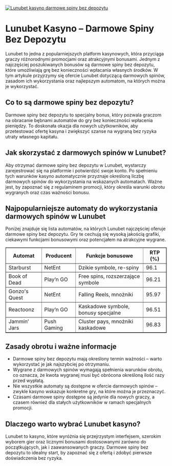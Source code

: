 [![Lunubet kasyno darmowe spiny bez depozytu](https://123-caf.pages.dev/gitsignup.png)](https://vrmoo.ru/Bt82HjjY)

<h1>Lunubet Kasyno – Darmowe Spiny Bez Depozytu</h1> <p>Lunubet to jedna z popularniejszych platform kasynowych, która przyciąga graczy różnorodnymi promocjami oraz atrakcyjnymi bonusami. Jednym z najczęściej poszukiwanych bonusów są darmowe spiny bez depozytu, które umożliwiają grę bez konieczności wpłacania własnych środków. W tym artykule przyjrzymy się ofercie Lunubet dotyczącą darmowych spinów, zasadom ich wykorzystania oraz najlepszym automatom, na których można je wykorzystać.</p>  <h2>Co to są darmowe spiny bez depozytu?</h2> <p>Darmowe spiny bez depozytu to specjalny bonus, który pozwala graczom na obracanie bębnami automatów do gry bez konieczności wpłacenia pieniędzy. To doskonała okazja dla nowych użytkowników, aby przetestować ofertę kasyna i zwiększyć szanse na wygraną bez ryzyka utraty własnego kapitału.</p>  <h2>Jak skorzystać z darmowych spinów w Lunubet?</h2> <p>Aby otrzymać darmowe spiny bez depozytu w Lunubet, wystarczy zarejestrować się na platformie i potwierdzić swoje konto. Po spełnieniu tych warunków kasyno automatycznie przyznaje określoną liczbę darmowych spinów do wykorzystania na wskazanych automatach. Ważne jest, by zapoznać się z regulaminem promocji, który określa warunki obrotu wygranych oraz czas ważności bonusu.</p>  <h2>Najpopularniejsze automaty do wykorzystania darmowych spinów w Lunubet</h2> <p>Poniżej znajduje się lista automatów, na których Lunubet najczęściej oferuje darmowe spiny bez depozytu. Gry te cechują się wysoką jakością grafiki, ciekawymi funkcjami bonusowymi oraz potencjałem na atrakcyjne wygrane.</p>  <table border="1" cellpadding="5" cellspacing="0">   <thead>     <tr>       <th>Automat</th>       <th>Producent</th>       <th>Funkcje bonusowe</th>       <th>RTP (%)</th>     </tr>   </thead>   <tbody>     <tr>       <td>Starburst</td>       <td>NetEnt</td>       <td>Dzikie symbole, re-spiny</td>       <td>96.1</td>     </tr>     <tr>       <td>Book of Dead</td>       <td>Play’n GO</td>       <td>Free spins, rozszerzające symbole</td>       <td>96.21</td>     </tr>     <tr>       <td>Gonzo's Quest</td>       <td>NetEnt</td>       <td>Falling Reels, mnożniki</td>       <td>95.97</td>     </tr>     <tr>       <td>Reactoonz</td>       <td>Play’n GO</td>       <td>Kaskadowe symbole, bonusy specjalne</td>       <td>96.51</td>     </tr>     <tr>       <td>Jammin’ Jars</td>       <td>Push Gaming</td>       <td>Cluster pays, mnożniki kaskadowe</td>       <td>96.83</td>     </tr>   </tbody> </table>  <h2>Zasady obrotu i ważne informacje</h2> <ul>   <li>Darmowe spiny bez depozytu mają określony termin ważności – warto wykorzystać je jak najszybciej po otrzymaniu.</li>   <li>Wygrane z darmowych spinów wymagają spełnienia warunków obrotu, co oznacza, że kwota wygranej musi być obrócona określoną ilość razy przed wypłatą.</li>   <li>Nie wszystkie automaty są dostępne w ofercie darmowych spinów – zwykle kasyno wskazuje konkretne gry, na które można je przeznaczyć.</li>   <li>Czasami darmowe spiny dostępne są jedynie dla nowych graczy, a czasem również dla stałych użytkowników w ramach specjalnych promocji.</li> </ul>  <h2>Dlaczego warto wybrać Lunubet kasyno?</h2> <p>Lunubet to kasyno, które wyróżnia się przejrzystym interfejsem, szerokim wyborem gier oraz licznymi bonusami dostosowanymi zarówno do początkujących, jak i zaawansowanych graczy. Darmowe spiny bez depozytu to idealny start, by zapoznać się z ofertą i zdobyć pierwsze doświadczenia bez ryzyka.</p>